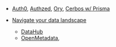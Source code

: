 * [Auth0](https://learn.sandcastle.cloud/), [Authzed](https://play.authzed.com/schema), [Ory](https://www.ory.sh/), [Cerbos w/ Prisma](https://cerbos.dev/)

* [Navigate your data landscape](https://metaphor.io/)
  * [DataHub](https://demo.datahubproject.io/)
  * [OpenMetadata](https://sandbox.open-metadata.org/), 
